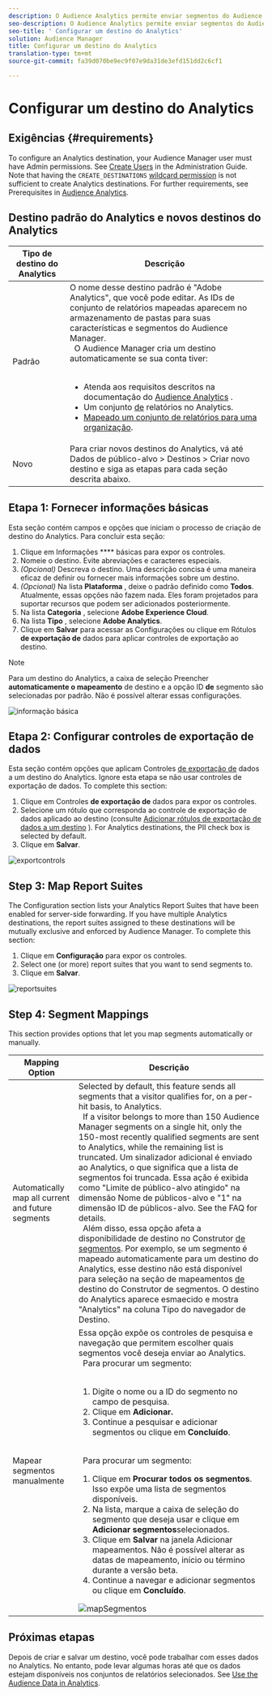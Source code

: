 ```yaml
---
description: O Audience Analytics permite enviar segmentos do Audience Manager para o Analytics. Para usar esse recurso, crie um destino do Analytics e mapeie os segmentos a ele no Audience Manager.
seo-description: O Audience Analytics permite enviar segmentos do Audience Manager para o Analytics. Para usar esse recurso, crie um destino do Analytics e mapeie os segmentos a ele no Audience Manager.
seo-title: ' Configurar um destino do Analytics'
solution: Audience Manager
title: Configurar um destino do Analytics
translation-type: tm+mt
source-git-commit: fa39d070be9ec9f07e9da31de3efd151dd2c6cf1

---
```



# Configurar um destino do Analytics

## Exigências {#requirements}

To configure an Analytics destination, your Audience Manager user must have Admin permissions. See [Create Users](/help/using/features/administration/administration-overview.md#create-users) in the Administration Guide. Note that having the `CREATE_DESTINATIONS` [wildcard permission](/help/using/features/administration/administration-overview.md#wild-card-permissions) is not sufficient to create Analytics destinations.
For further requirements, see Prerequisites in [Audience Analytics](https://marketing.adobe.com/resources/help/en_US/analytics/audiences/).

## Destino padrão do Analytics e novos destinos do Analytics

| Tipo de destino do Analytics | Descrição |
|---|---|
| Padrão | O nome desse destino padrão é "Adobe Analytics", que você pode editar. As IDs de conjunto de relatórios mapeadas aparecem no armazenamento de pastas para suas características e segmentos do Audience Manager. <br>  O Audience Manager cria um destino automaticamente se sua conta tiver: <br>  <ul><li>Atenda aos requisitos descritos na documentação do [Audience Analytics](https://marketing.adobe.com/resources/help/en_US/analytics/audiences/) .</li><li>Um conjunto [de](https://marketing.adobe.com/resources/help/en_US/sc/implement/ref-reports-report-suites.html) relatórios no Analytics.</li><li>[Mapeado um conjunto de relatórios para uma organização](https://marketing.adobe.com/resources/help/en_US/mcloud/report-suite-mapping.html).</li></ul> |
| Novo | Para criar novos destinos do Analytics, vá até Dados de público-alvo &gt; Destinos &gt; Criar novo destino e siga as etapas para cada seção descrita abaixo. |

## Etapa 1: Fornecer informações básicas

Esta seção contém campos e opções que iniciam o processo de criação de destino do Analytics. Para concluir esta seção:

1. Clique em Informações **** básicas para expor os controles.
2. Nomeie o destino. Evite abreviações e caracteres especiais.
3. *(Opcional)* Descreva o destino. Uma descrição concisa é uma maneira eficaz de definir ou fornecer mais informações sobre um destino.
4. *(Opcional)* Na lista **Plataforma** , deixe o padrão definido como **Todos**. Atualmente, essas opções não fazem nada. Eles foram projetados para suportar recursos que podem ser adicionados posteriormente.
5. Na lista **Categoria** , selecione **Adobe Experience Cloud**.
6. Na lista **Tipo** , selecione **Adobe Analytics**.
7. Clique em **Salvar** para acessar as Configurações ou clique em Rótulos **de exportação de** dados para aplicar controles de exportação ao destino.

>[!NOTE]
>
>Para um destino do Analytics, a caixa de seleção Preencher **automaticamente o mapeamento** de destino e a opção ID **de** segmento são selecionadas por padrão. Não é possível alterar essas configurações.

![informação básica](assets/basicinformation.png)

## Etapa 2: Configurar controles de exportação de dados

Esta seção contém opções que aplicam Controles [de exportação de](/help/using/features/data-export-controls.md) dados a um destino do Analytics. Ignore esta etapa se não usar controles de exportação de dados. To complete this section:

1. Clique em Controles **de exportação de** dados para expor os controles.
1. Selecione um rótulo que corresponda ao controle de exportação de dados aplicado ao destino (consulte [Adicionar rótulos de exportação de dados a um destino](/help/using/features/destinations/add-data-export-labels.md) ). For Analytics destinations, the PII check box is selected by default.
1. Clique em **Salvar**.

![exportcontrols](assets/exportControls.png)

## Step 3: Map Report Suites

The Configuration section lists your Analytics Report Suites that have been enabled for server-side forwarding. If you have multiple Analytics destinations, the report suites assigned to these destinations will be mutually exclusive and enforced by Audience Manager. To complete this section:

1. Clique em **Configuração** para expor os controles.
1. Select one (or more) report suites that you want to send segments to.
1. Clique em **Salvar**.

![reportsuites](assets/reportSuites.png)

## Step 4: Segment Mappings

This section provides options that let you map segments automatically or manually.

| Mapping Option | Descrição |
|---|---|
| Automatically map all current and future segments | Selected by default, this feature sends all segments that a visitor qualifies for, on a per-hit basis, to Analytics. <br>  If a visitor belongs to more than 150 Audience Manager segments on a single hit, only the 150-most recently qualified segments are sent to Analytics, while the remaining list is truncated. Um sinalizador adicional é enviado ao Analytics, o que significa que a lista de segmentos foi truncada. Essa ação é exibida como "Limite de público-alvo atingido" na dimensão Nome de públicos-alvo e "1" na dimensão ID de públicos-alvo. See the FAQ for details. [](https://marketing.adobe.com/resources/help/en_US/analytics/audiences/mc-audiences-faqs.html) <br>  Além disso, essa opção afeta a disponibilidade de destino no Construtor [de segmentos](/help/using/features/segments/segment-builder.md). Por exemplo, se um segmento é mapeado automaticamente para um destino do Analytics, esse destino não está disponível para seleção na seção de mapeamentos [de](/help/using/features/segments/segment-builder.md#segment-builder-controls-destinations) destino do Construtor de segmentos. O destino do Analytics aparece esmaecido e mostra "Analytics" na coluna Tipo do navegador de Destino. |
| Mapear segmentos manualmente | Essa opção expõe os controles de pesquisa e navegação que permitem escolher quais segmentos você deseja enviar ao Analytics. <br>  Para procurar um segmento: <br>  <ol><li>Digite o nome ou a ID do segmento no campo de pesquisa.</li><li>Clique em <b>Adicionar.</b></li><li>Continue a pesquisar e adicionar segmentos ou clique em <b>Concluído</b>.</li></ol><br>  Para procurar um segmento: <ol><li>Clique em <b>Procurar todos os segmentos</b>. Isso expõe uma lista de segmentos disponíveis.</li><li>Na lista, marque a caixa de seleção do segmento que deseja usar e clique em <b>Adicionar segmentos</b>selecionados.</li><li>Clique em <b>Salvar</b> na janela Adicionar mapeamentos. Não é possível alterar as datas de mapeamento, início ou término durante a versão beta.</li><li>Continue a navegar e adicionar segmentos ou clique em <b>Concluído</b>.</li></ol> ![mapSegmentos](assets/mapSegments.png) |

## Próximas etapas

Depois de criar e salvar um destino, você pode trabalhar com esses dados no Analytics. No entanto, pode levar algumas horas até que os dados estejam disponíveis nos conjuntos de relatórios selecionados. See [Use the Audience Data in Analytics](https://marketing.adobe.com/resources/help/en_US/analytics/audiences/use-audience-data-analytics.html).

